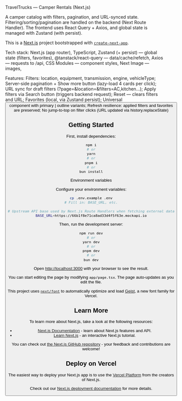 TravelTrucks — Camper Rentals (Next.js)

A camper catalog with filters, pagination, and URL-synced state.
Filtering/sorting/pagination are handled on the backend (Next Route Handler). The frontend uses React Query + Axios, and global state is managed with Zustand (with persist).

This is a [Next.js](https://nextjs.org) project bootstrapped with [`create-next-app`](https://nextjs.org/docs/app/api-reference/cli/create-next-app).

Tech stack:
Next.js (app router),
TypeScript,
Zustand (+ persist) — global state (filters, favorites),
@tanstack/react-query — data/cache/refetch,
Axios — requests to /api,
CSS Modules — component styles,
Next Image — images,

Features:
Filters: location, equipment, transmission, engine, vehicleType;
Server-side pagination + Show more button (lazy-load 4 cards per click);
URL sync for draft filters (?page=&location=&filters=AC,kitchen…);
Apply filters via Search button (triggers backend request);
Reset — clears filters and URL;
Favorites (local, via Zustand persist);
Universal <Button /> component with primary | outline variants;
Refresh resilience: applied filters and favorites are preserved;
No jump-to-top on filter clicks (URL updated via history.replaceState)

## Getting Started

First, install dependencies:

```bash
npm i
# or
yarn
# or
pnpm i
# or
bun install
```
Environment variables

Configure your environment variables:

```bash
cp .env.example .env
# Fill in: BASE_URL, etc.
```

```bash
# Upstream API base used by Next.js Route Handlers when fetching external data
BASE_URL=https://66b1f8e71ca8ad33d4f5f63e.mockapi.io
```

Then, run the development server:

```bash
npm run dev
# or
yarn dev
# or
pnpm dev
# or
bun dev
```

Open [http://localhost:3000](http://localhost:3000) with your browser to see the result.

You can start editing the page by modifying `app/page.tsx`. The page auto-updates as you edit the file.

This project uses [`next/font`](https://nextjs.org/docs/app/building-your-application/optimizing/fonts) to automatically optimize and load [Geist](https://vercel.com/font), a new font family for Vercel.

## Learn More

To learn more about Next.js, take a look at the following resources:

- [Next.js Documentation](https://nextjs.org/docs) - learn about Next.js features and API.
- [Learn Next.js](https://nextjs.org/learn) - an interactive Next.js tutorial.

You can check out [the Next.js GitHub repository](https://github.com/vercel/next.js) - your feedback and contributions are welcome!

## Deploy on Vercel

The easiest way to deploy your Next.js app is to use the [Vercel Platform](https://vercel.com/new?utm_medium=default-template&filter=next.js&utm_source=create-next-app&utm_campaign=create-next-app-readme) from the creators of Next.js.

Check out our [Next.js deployment documentation](https://nextjs.org/docs/app/building-your-application/deploying) for more details.
